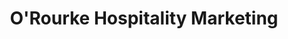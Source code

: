 ---
title: "O'Rourke Hospitality Marketing"
description: ""
date: ""
featured: false
gallery: 
- 
  url: "/assets/images/orourke-splash.jpg"
  caption: " "
tags: "responsive"
---